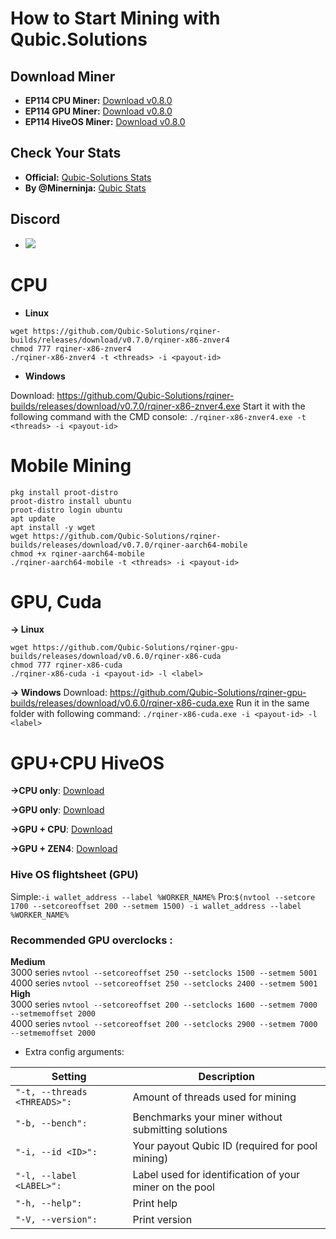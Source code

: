 # How to Start Mining with Qubic.Solutions

## Download Miner
- **EP114 CPU Miner:** [Download v0.8.0](https://github.com/Qubic-Solutions/rqiner-builds/releases/tag/v0.8.0)
- **EP114 GPU Miner:** [Download v0.8.0]()
- **EP114 HiveOS Miner:** [Download v0.8.0](https://github.com/Qubic-Solutions/HiveOS/releases/tag/EP114)

## Check Your Stats
- **Official:** [Qubic-Solutions Stats](https://pooltemp.qubic.solutions/info?miner=YOURIDHERE)
- **By @Minerninja:** [Qubic Stats](http://qubic.commando.sh/)

## **Discord**
- [![](https://img.shields.io/discord/1179806757204267090?color=5865F2&logo=Discord&style=flat-square)](https://discord.gg/zTrdShyQu2)

# **CPU** 
- **Linux**
```
wget https://github.com/Qubic-Solutions/rqiner-builds/releases/download/v0.7.0/rqiner-x86-znver4
chmod 777 rqiner-x86-znver4
./rqiner-x86-znver4 -t <threads> -i <payout-id>
```

- **Windows**

Download: https://github.com/Qubic-Solutions/rqiner-builds/releases/download/v0.7.0/rqiner-x86-znver4.exe
Start it with the following command with the CMD console:
`./rqiner-x86-znver4.exe -t <threads> -i <payout-id>`

# **Mobile Mining** 
```
pkg install proot-distro
proot-distro install ubuntu
proot-distro login ubuntu
apt update
apt install -y wget
wget https://github.com/Qubic-Solutions/rqiner-builds/releases/download/v0.7.0/rqiner-aarch64-mobile
chmod +x rqiner-aarch64-mobile
./rqiner-aarch64-mobile -t <threads> -i <payout-id>
```
# **GPU, Cuda**

**→ Linux**
```
wget https://github.com/Qubic-Solutions/rqiner-gpu-builds/releases/download/v0.6.0/rqiner-x86-cuda
chmod 777 rqiner-x86-cuda
./rqiner-x86-cuda -i <payout-id> -l <label>
```
**→ Windows**
Download: https://github.com/Qubic-Solutions/rqiner-gpu-builds/releases/download/v0.6.0/rqiner-x86-cuda.exe
Run it in the same folder with following command:
`./rqiner-x86-cuda.exe -i <payout-id> -l <label>`

# GPU+CPU HiveOS 

**→CPU only**: [Download](https://github.com/Qubic-Solutions/HiveOS/releases/download/EP110/rqiner-x86-CPU.v.0.6.1.tar.gz)

**→GPU only**: [Download](https://github.com/Qubic-Solutions/HiveOS/releases/download/EP110/rqiner-x86-cuda-gpu.0.6.0.tar.gz)

**→GPU + CPU**: [Download](https://github.com/Qubic-Solutions/HiveOS/releases/download/EP110/rqiner-x86-cuda-Nvidia.Broadwell.0.6.0.tar.gz)

**→GPU + ZEN4**: [Download](https://github.com/Qubic-Solutions/HiveOS/releases/download/EP110/rqiner-x86-cuda-Nvidia.Zen4.0.6.0.tar.gz)

### Hive OS flightsheet (GPU)
Simple:```-i wallet_address --label %WORKER_NAME%```
Pro:```$(nvtool --setcore 1700 --setcoreoffset 200 --setmem 1500) -i wallet_address --label %WORKER_NAME%```

### Recommended GPU overclocks :  
**Medium**  
3000 series ```nvtool --setcoreoffset 250 --setclocks 1500 --setmem 5001```  
4000 series ```nvtool --setcoreoffset 250 --setclocks 2400 --setmem 5001```  
**High**  
3000 series ```nvtool --setcoreoffset 200 --setclocks 1600 --setmem 7000 --setmemoffset 2000```  
4000 series ```nvtool --setcoreoffset 200 --setclocks 2900 --setmem 7000 --setmemoffset 2000```  

- Extra config arguments:

| Setting | Description |
| ---- | --------- |
| ```"-t, --threads <THREADS>":``` | Amount of threads used for mining |
| ```"-b, --bench":``` |  Benchmarks your miner without submitting solutions |
| ```"-i, --id <ID>":``` |  Your payout Qubic ID (required for pool mining) |
|  ```"-l, --label <LABEL>": ``` |  Label used for identification of your miner on the pool |
| ```"-h, --help": ```  |  Print help  |
| ```"-V, --version": ```  |  Print version  |


